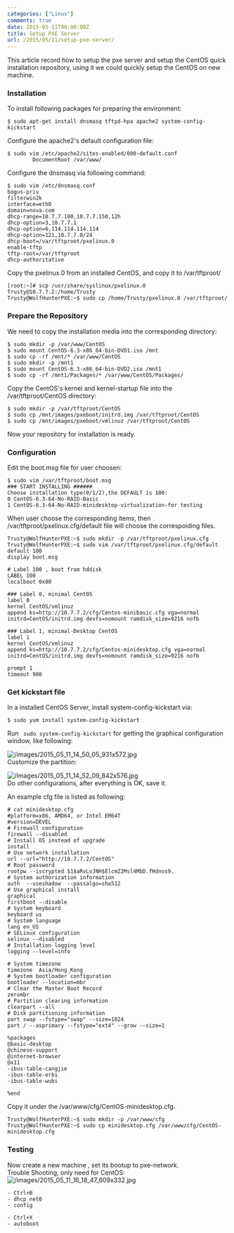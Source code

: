 ```yaml
---
categories: ["Linux"]
comments: true
date: 2015-05-11T00:00:00Z
title: Setup PXE Server
url: /2015/05/11/setup-pxe-server/
---
```


This article record how to setup the pxe server and setup the CentOS quick installation repository, using it we could quickly setup the CentOS on new machine.     
### Installation
To install following packages for preparing the environment:     

```
$ sudo apt-get install dnsmasq tftpd-hpa apache2 system-config-kickstart

```
Configure the apache2's default configuration file:    

```
$ sudo vim /etc/apache2/sites-enabled/000-default.conf
        DocumentRoot /var/www/

```
Configure the dnsmasq via following command:     

```
$ sudo vim /etc/dnsmasq.conf
bogus-priv
filterwin2k
interface=eth0
domain=nova.com
dhcp-range=10.7.7.100,10.7.7.150,12h
dhcp-option=3,10.7.7.1
dhcp-option=6,114.114.114.114
dhcp-option=121,10.7.7.0/24
dhcp-boot=/var/tftproot/pxelinux.0
enable-tftp
tftp-root=/var/tftproot
dhcp-authoritative

```
Copy the pxelinux.0 from an installed CentOS, and copy it to /var/tftproot/      

```
[root:~]# scp /usr/share/syslinux/pxelinux.0 Trusty@10.7.7.2:/home/Trusty
Trusty@WolfHunterPXE:~$ sudo cp /home/Trusty/pxelinux.0 /var/tftproot/

```

### Prepare the Repository
We need to copy the installation media into the corresponding directory:    

```
$ sudo mkdir -p /var/www/CentOS
$ sudo mount CentOS-6.3-x86_64-bin-DVD1.iso /mnt
$ sudo cp -rf /mnt/* /var/www/CentOS
$ sudo mkdir -p /mnt1
$ sudo mount CentOS-6.3-x86_64-bin-DVD2.iso /mnt1
$ sudo cp -rf /mnt1/Packages/* /var/www/CentOS/Packages/

```
Copy the CentOS's kernel and kernel-startup file into the /var/tftproot/CentOS directory:      

```
$ sudo mkdir -p /var/tftproot/CentOS
$ sudo cp /mnt/images/pxeboot/initrd.img /var/tftproot/CentOS
$ sudo cp /mnt/images/pxeboot/vmlinuz /var/tftproot/CentOS

```
Now your repository for installation is ready.      
### Configuration
Edit the boot.msg file for user choosen:     

```
$ sudo vim /var/tftproot/boot.msg
### START INSTALLING ######
Choose installation type(0/1/2),the DEFAULT is 100:
0 CentOS-6.3-64-No-RAID-Basic
1 CentOS-6.3-64-No-RAID-minidesktop-virtualization-for testing

```
When user choose the corresponding items, then /var/tftproot/pxelinux.cfg/default file will choose the correspoiding files.     

```
Trusty@WolfHunterPXE:~$ sudo mkdir -p /var/tftproot/pxelinux.cfg
Trusty@WolfHunterPXE:~$ sudo vim /var/tftproot/pxelinux.cfg/default
default 100
display boot.msg

# Label 100 , boot from hddisk
LABEL 100
localboot 0x80

### Label 0, minimal CentOS
label 0
kernel CentOS/vmlinuz
append ks=http://10.7.7.2/cfg/Centos-minibasic.cfg vga=normal initrd=CentOS/initrd.img devfs=nomount ramdisk_size=9216 nofb

### Label 1, minimal-Desktop CentOS 
label 1
kernel CentOS/vmlinuz
append ks=http://10.7.7.2/cfg/Centos-minidesktop.cfg vga=normal initrd=CentOS/initrd.img devfs=nomount ramdisk_size=9216 nofb

prompt 1 
timeout 900

```
### Get kickstart file
In a installed CentOS Server, install system-config-kickstart via:    

```
$ sudo yum install system-config-kickstart

```
Run ` sudo system-config-kickstart` for getting the graphical configuration window, like following:     

![/images/2015_05_11_14_50_05_931x572.jpg](/images/2015_05_11_14_50_05_931x572.jpg)     
Customize the partition:     

![/images/2015_05_11_14_52_09_842x576.jpg](/images/2015_05_11_14_52_09_842x576.jpg)     
Do other configurations, after everything is OK, save it.      

An example cfg file is listed as following:     

```
# cat minidesktop.cfg 
#platform=x86, AMD64, or Intel EM64T
#version=DEVEL
# Firewall configuration
firewall --disabled
# Install OS instead of upgrade
install
# Use network installation
url --url="http://10.7.7.2/CentOS"
# Root password
rootpw --iscrypted $1$aRvLvJNH$ElcmZ2Msl4MbD.fHdnos9.
# System authorization information
auth  --useshadow  --passalgo=sha512
# Use graphical install
graphical
firstboot --disable
# System keyboard
keyboard us
# System language
lang en_US
# SELinux configuration
selinux --disabled
# Installation logging level
logging --level=info

# System timezone
timezone  Asia/Hong_Kong
# System bootloader configuration
bootloader --location=mbr
# Clear the Master Boot Record
zerombr
# Partition clearing information
clearpart --all  
# Disk partitioning information
part swap --fstype="swap" --size=1024
part / --asprimary --fstype="ext4" --grow --size=1

%packages
@basic-desktop
@chinese-support
@internet-browser
@x11
-ibus-table-cangjie
-ibus-table-erbi
-ibus-table-wubi

%end

```
Copy it under the /var/www/cfg/CentOS-minidesktop.cfg.      

```
Trusty@WolfHunterPXE:~$ sudo mkdir -p /var/www/cfg
Trusty@WolfHunterPXE:~$ sudo cp minidesktop.cfg /var/www/cfg/CentOS-minidesktop.cfg

```
### Testing
Now create a new machine , set its bootup to pxe-network.    
Trouble Shooting, only need for CentOS:    
![/images/2015_05_11_16_18_47_609x332.jpg](/images/2015_05_11_16_18_47_609x332.jpg)    


```
- Ctrl+B
- dhcp net0
- config

- Ctrl+X
- autoboot

```

